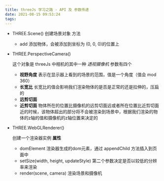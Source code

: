 ```yaml
---
title: threeJs 学习之路 - API 及 参数传递
date: 2021-08-15 09:53:24
tags:
---
```


* THREE.Scene() 创建场景对象
  方法
  * add 添加物体，会被添加到坐标为 (0, 0, 0)的位置上

* THREE.PerspectiveCamera()

  这个对象是 threeJs 中相机的其中一种 *透视摄像机*
  参数有四个
  * **视野角度** 表示在显示器上看到的场景的范围，值是一个角度（值会 mod 360）
  * **长宽比** 长宽比的值会影响我们渲染物体的是否是正常的还是拉伸的，压扁的
  * **远剪切面** 
  * **近剪切面** 物体所在的位置比摄像机的远剪切面远或者所在位置比近剪切面近的时候，该物体超出的部分将不会被渲染到场景中，根据我们渲染的物体的z轴的值和摄像机的z轴位置来决定的

  
* THREE.WebGLRenderer()

  创建一个渲染器实例
  **属性**
  * domElement 渲染器生成的dom元素，通过 appendChild 方法插入到页面中
  * setSize(width, height, updateStyle) 第二个参数决定是否以较低的分辨率来渲染
  * render(scene, camera)  渲染场景和摄像机
